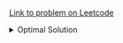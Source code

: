 [Link to problem on Leetcode](https://leetcode.com/problems/min-cost-climbing-stairs/)


<details><summary>Optimal Solution</summary>

Optimal Solution: TC = `O(N)`, SC = `O(1)`

1. All possibilities are considered via brute-force top-down depth-first-search
2. Remember each subproblems' optimal solution via a DP memo
3. Turn the top-down solution upside-down to create the bottom-up solution
4. Bottom-up memory optimization: instead of storing the entire dp array, we only need the last 2 values

[Editorial Credits](https://leetcode.com/problems/min-cost-climbing-stairs/discuss/110111/The-ART-of-dynamic-programming)


Runtime: `11 ms`, faster than `53.51%`<br>
Memory Usage: `13.6 MB`, less than `79.79%`<br>


<details><summary>Clean Code</summary>

![](https://github.com/archishmanghos/code-images/blob/master/Leetcode/746.png)

</details>

</details>